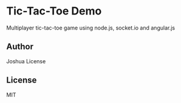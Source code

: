 # Tic-Tac-Toe Demo

Multiplayer tic-tac-toe game using node.js, socket.io and angular.js

## Author

Joshua License

## License

MIT
